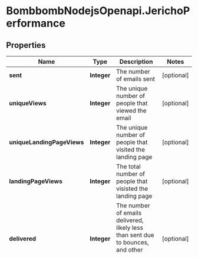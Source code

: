 # BombbombNodejsOpenapi.JerichoPerformance

## Properties
Name | Type | Description | Notes
------------ | ------------- | ------------- | -------------
**sent** | **Integer** | The number of emails sent | [optional] 
**uniqueViews** | **Integer** | The unique number of people that viewed the email | [optional] 
**uniqueLandingPageViews** | **Integer** | The unique number of people that visited the landing page | [optional] 
**landingPageViews** | **Integer** | The total number of people that visisted the landing page | [optional] 
**delivered** | **Integer** | The number of emails delivered, likely less than sent due to bounces, and other common delivery issues | [optional] 
**bounce** | **Integer** | The number of emails that bounced as undeliverable | [optional] 
**open** | **Integer** | The total number of times the emails were viewed | [optional] 
**click** | **Integer** | The total number of times links in the emails were clicked | [optional] 
**videoPlay** | **Integer** | The total number of times videos in the emails were played | [optional] 
**abuseComplaints** | **Integer** | The number of recipients that marked the message as abusive | [optional] 
**contacts** | **Integer** | The total number of contacts submitted to be sent, may be more than was sent to | [optional] 


